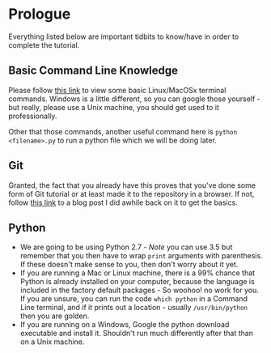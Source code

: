 # Prologue

Everything listed below are important tidbits to know/have in order to complete the tutorial. 


## Basic Command Line Knowledge

Please follow [this link][1] to view some basic Linux/MacOSx terminal commands. Windows is a little different, so you 
can google those yourself - but really, please use a Unix machine, you should get used to it professionally.

Other that those commands, another useful command here is `python <filename>.py` to run a python file which we will 
be doing later.


## Git

Granted, the fact that you already have this proves that you've done some form of Git tutorial or at least made it to 
the repository in a browser. If not, follow [this link][2] to a blog post I did awhile back on it to get the basics.
 
 
## Python
* We are going to be using Python 2.7 - *Note* you can use 3.5 but remember that you then have to wrap `print` arguments 
with parenthesis. If these doesn't make sense to you, then don't worry about it yet.
* If you are running a Mac or Linux machine, there is a 99% chance that Python is already installed on your computer, 
because the language is included in the factory default packages - So woohoo! no work for you. If you are unsure, you 
can run the code `which python` in a Command Line terminal, and if it prints out a location - usually `/usr/bin/python` 
then you are golden.
* If you are running on a Windows, Google the python download executable and install it. Shouldn't run much differently 
after that than on a Unix machine.



[1]: http://ubacm.org/blog/post/61VO1NOUFGW4E8WM
[2]: http://ubacm.org/blog/post/0EVPLCWH190YJ8TH
